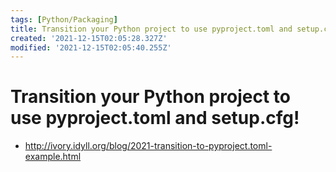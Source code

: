 ```yaml
---
tags: [Python/Packaging]
title: Transition your Python project to use pyproject.toml and setup.cfg!
created: '2021-12-15T02:05:28.327Z'
modified: '2021-12-15T02:05:40.255Z'
---
```


# Transition your Python project to use pyproject.toml and setup.cfg!

* http://ivory.idyll.org/blog/2021-transition-to-pyproject.toml-example.html

